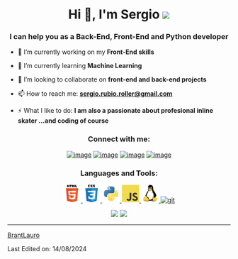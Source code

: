 <h1 align="center">Hi 👋, I'm Sergio <img height="40" src="https://emoji.gg/assets/emoji/7333-parrotdance.gif"></h1>
<h3 align="center">I can help you as a Back-End, Front-End and Python developer</h3>

- 🔭 I’m currently working on my **Front-End skills**

- 🌱 I’m currently learning **Machine Learning**

- 👯 I’m looking to collaborate on **front-end and back-end projects**

- 📫 How to reach me: **sergio.rubio.roller@gmail.com**

- ⚡ What I like to do: **I am also a passionate about profesional inline skater ...and coding of course**

<h3 align="center">Connect with me:</h3>
<div align="center">

[![image](https://img.shields.io/badge/LinkedIn-0077B5?style=for-the-badge&logo=linkedin&logoColor=white)]()
[![image](https://img.shields.io/badge/Instagram-E4405F?style=for-the-badge&logo=instagram&logoColor=white)]()
[![image](https://img.shields.io/badge/Twitter-1DA1F2?style=for-the-badge&logo=twitter&logoColor=white)]()
[![image](https://img.shields.io/badge/Gmail-D14836?style=for-the-badge&logo=gmail&logoColor=white)]()
  
</div>

<h3 align="center">Languages and Tools:</h3>

<p align="center"> 
  <a href="https://www.w3.org/html/" target="_blank"> 
    <img src="https://raw.githubusercontent.com/devicons/devicon/master/icons/html5/html5-original-wordmark.svg" alt="html5" width="40" height="40"/> 
  </a>
  <a href="https://www.w3schools.com/css/" target="_blank"> 
    <img src="https://raw.githubusercontent.com/devicons/devicon/master/icons/css3/css3-original-wordmark.svg" alt="css3" width="40" height="40"/> 
  </a> 
  <a href="https://www.python.org" target="_blank"> 
    <img src="https://raw.githubusercontent.com/devicons/devicon/master/icons/python/python-original.svg" alt="python" width="40" height="40"/> 
  </a>  
  <a href="https://developer.mozilla.org/en-US/docs/Web/JavaScript" target="_blank"> 
    <img src="https://raw.githubusercontent.com/devicons/devicon/master/icons/javascript/javascript-original.svg" alt="javascript" width="40" height="40"/> 
  </a> 
  <a href="https://www.linux.org/" target="_blank"> 
    <img src="https://raw.githubusercontent.com/devicons/devicon/master/icons/linux/linux-original.svg" alt="linux" width="40" height="40"/> 
  </a> 
  <a href="https://git-scm.com/" target="_blank"> 
    <img src="https://www.vectorlogo.zone/logos/git-scm/git-scm-icon.svg" alt="git" width="40" height="40"/> 
  </a>
</p>

<p align= "center">
  <img height= "150" src="https://github-readme-stats.vercel.app/api?username=BrantLauro&theme=react&show_icons=true&include_all_commits=true" />
  <img height= "150" src="https://github-readme-stats.vercel.app/api/top-langs/?username=BrantLauro&theme=react&layout=compact" />
</p>

------

[BrantLauro](https://github.com/SergioR00)

Last Edited on: 14/08/2024
